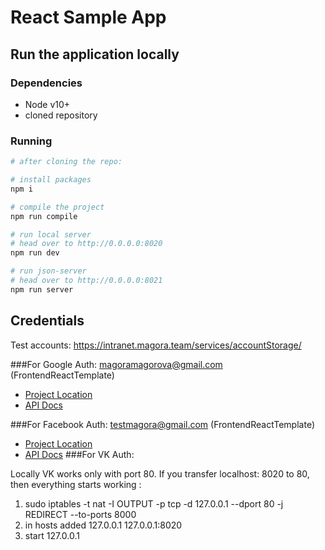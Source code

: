 # React Sample App

## Run the application locally

### Dependencies
- Node v10+
- cloned repository

### Running

```bash
# after cloning the repo:

# install packages
npm i

# compile the project
npm run compile

# run local server
# head over to http://0.0.0.0:8020
npm run dev

# run json-server
# head over to http://0.0.0.0:8021
npm run server

```

Credentials
---------------
Test accounts: https://intranet.magora.team/services/accountStorage/

###For Google Auth:
magoramagorova@gmail.com (FrontendReactTemplate)
- [Project Location](https://console.developers.google.com/apis/dashboard?pli=1&authuser=1&project=frontendreacttemplate&folder=&organizationId=&supportedpurview=project)
- [API Docs](https://developers.google.com/identity/sign-in/web/reference)

###For Facebook Auth:
testmagora@gmail.com (FrontendReactTemplate)
- [Project Location](https://developers.facebook.com/apps/2284406111882705/dashboard/)
- [API Docs](https://developers.facebook.com/docs/javascript/)
###For VK Auth:

Locally VK works only with port 80. If you transfer localhost: 8020 to 80, then everything starts working
:

1) sudo iptables -t nat -I OUTPUT -p tcp -d 127.0.0.1 --dport 80 -j REDIRECT --to-ports 8000
2) in hosts added 127.0.0.1   127.0.0.1:8020
3) start 127.0.0.1

